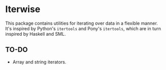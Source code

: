 # Iterwise

This package contains utilities for iterating over data in a flexible manner. It's inspired by Python's `itertools` and Pony's `itertools`, which are in turn inspired by Haskell and SML.

## TO-DO

- Array and string iterators.
